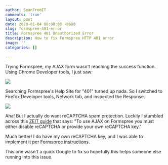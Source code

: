 ```yaml
---
author: SeanFromIT
comments: 'true'
layout: post
date: 2020-01-04 00:00:00 -0600
slug: formspree-401-error
title: Formspree 401 Unauthorized Error
description: How to fix Formspree HTTP 401 error
image: ''
categories: []

---
```

Trying Formspree, my AJAX form wasn't reaching the success function. Using Chrome Developer tools, I just saw:

![](/img/2020/chromeDebug.JPG)

Searching Formspree's Help Site for "401" turned up nada. So I switched to Firefox Developer tools, Network tab, and inspected the Response.

![](/img/2020/firefoxDebug.JPG)

Aha! But I actually do want reCAPTCHA spam protection. Luckily I stumbled across this [ZEIT guide](https://zeit.co/guides/deploying-react-forms-using-formspree-with-zeit-now "Deploying React Forms Using Formspree with ZEIT Now") that says: "To use AJAX on Formspree you must either disable reCAPTCHA or provide your own reCAPTCHA key."

Much better! I do have my own reCAPTCHA key, and I was able to implement it per [Formspree instructions](https://help.formspree.io/hc/en-us/articles/360022811154-Adding-a-custom-reCAPTCHA-key "Adding a custom reCAPTCHA key").

This one wasn't a quick Google to fix so hopefully this helps someone else running into this issue.